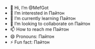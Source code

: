 - 👋 Hi, I’m @MefGot
- 👀 I’m interested in Пайтон
- 🌱 I’m currently learning Пайтон
- 💞️ I’m looking to collaborate on Пайтон
- 📫 How to reach me Пайтон
- 😄 Pronouns: Пайтон
- ⚡ Fun fact: Пайтон

<!---
MefGot/MefGot is a ✨ special ✨ repository because its `README.md` (this file) appears on your GitHub profile.
You can click the Preview link to take a look at your changes.
--->
